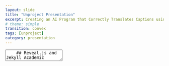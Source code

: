 ```yaml
---
layout: slide
title: "Unproject Presentation"
excerpt: Creating an AI Program that Correctly Translates Captions using Text Analysis for Digital Social Storytelling
# theme: simple
transition: convex
tags: [unproject]
category: presentation
---
```

<link rel="stylesheet" href="dist/theme/beige.css">
<section data-markdown>
  <textarea data-template>
    ## Reveal.js and Jekyll Academic
    ---
    ## Creating an AI Program that Correctly Translates Captions using Text Analysis Tehcniques for Digital-Social Storytelling.
    Awad AlMehairi
    IM-UH-15111 Introduction to Digital Humanities
    ---
    ## Scope:
    This project focuses on tackeling incorrect social media captions and messages by forging together an AI system that detects inconsistent translations across social media platforms that communicate incoherent ideas.
    The main idea it approaches is language, mainly dialects. Lots of dialects are inproperly docummented online that translation processes are almost always slightly off.
    ---
    ## Data:
    Most data for this project is collected from Intagram accounts of a different language and dialects.
    Instagram account: **@goodbyeoldjumeirah**.
    This account focuses on "archiving traditional, abandoned, and demolished houses in Jumeirah".
    ---
    ## Why?
    - I personally grew up in Jumeirah, Dubai with my family and visiting my grandmother's house there everyday after school.
    The data chosen is important to me as it holds sentimental value with memories.
    - I also want to understand the ideas that 
    ---
   ## Techniques:
   Use text analysis techniques to further analyze proposed texts (and dialects) to better compose correct translation programs in
    ---
   ## Aims:
    The main goal of this project is to create a flawless database that can successfully detect inaccurate translations and correct them.
    
    ---
   ## Participation:
    This project aims to contain ideas of the people in Jumeirah that showcase cultural diversity and availability through language.
    
    ---
   ## Workplan:
    1. Collect data from Instagram Posts.
    2. The team detect comments not in English, usually in Emirati Arabic.
    4. Categorize the data based on the degree of inaccuracies.
    5. Understand the inaccurate translations in the context of the post.
    6. Process the inaccuracies through a curated database.
    7. Check if the captions pass as accurate or inaccurate.
    8. Develop an webpage that hosts this program.
    9. Create a public trial run of the program that can be tested by people.
    10. Implement people's suggestions and possibly expand the database with
  </textarea>
</section>
